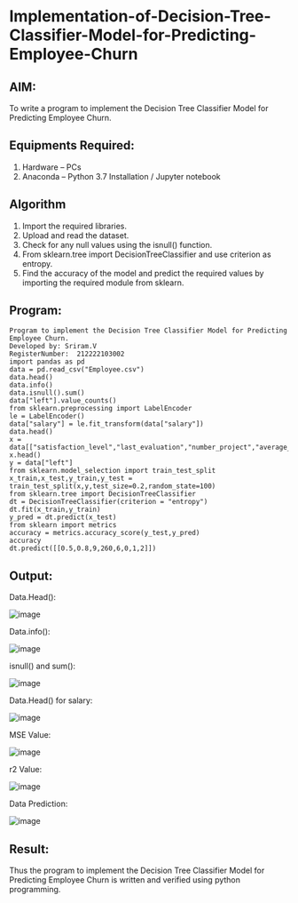 # Implementation-of-Decision-Tree-Classifier-Model-for-Predicting-Employee-Churn

## AIM:
To write a program to implement the Decision Tree Classifier Model for Predicting Employee Churn.

## Equipments Required:
1. Hardware – PCs
2. Anaconda – Python 3.7 Installation / Jupyter notebook

## Algorithm
1. Import the required libraries.
2. Upload and read the dataset.
3. Check for any null values using the isnull() function.
4. From sklearn.tree import DecisionTreeClassifier and use criterion as entropy.
5. Find the accuracy of the model and predict the required values by importing the required module from sklearn.

## Program:
```
Program to implement the Decision Tree Classifier Model for Predicting Employee Churn.
Developed by: Sriram.V
RegisterNumber:  212222103002
import pandas as pd
data = pd.read_csv("Employee.csv")
data.head()
data.info()
data.isnull().sum()
data["left"].value_counts()
from sklearn.preprocessing import LabelEncoder
le = LabelEncoder()
data["salary"] = le.fit_transform(data["salary"])
data.head()
x = data[["satisfaction_level","last_evaluation","number_project","average_montly_hours","time_spend_company","Work_accident","promotion_last_5years","salary"]]
x.head()
y = data["left"]
from sklearn.model_selection import train_test_split
x_train,x_test,y_train,y_test = train_test_split(x,y,test_size=0.2,random_state=100)
from sklearn.tree import DecisionTreeClassifier
dt = DecisionTreeClassifier(criterion = "entropy")
dt.fit(x_train,y_train)
y_pred = dt.predict(x_test)
from sklearn import metrics
accuracy = metrics.accuracy_score(y_test,y_pred)
accuracy
dt.predict([[0.5,0.8,9,260,6,0,1,2]])
```

## Output:
Data.Head():

![image](https://github.com/Darkwebnew/Implementation-of-Decision-Tree-Classifier-Model-for-Predicting-Employee-Churn/assets/143114486/0bd095a7-4fbb-478a-9f96-26c38fbbf0da)

Data.info():

![image](https://github.com/Darkwebnew/Implementation-of-Decision-Tree-Classifier-Model-for-Predicting-Employee-Churn/assets/143114486/4487cbaf-c2c6-4ec8-91c2-b019e0e58588)

isnull() and sum():

![image](https://github.com/Darkwebnew/Implementation-of-Decision-Tree-Classifier-Model-for-Predicting-Employee-Churn/assets/143114486/3ffc0e5d-bc8d-48be-950c-a6568170218f)

Data.Head() for salary:

![image](https://github.com/Darkwebnew/Implementation-of-Decision-Tree-Classifier-Model-for-Predicting-Employee-Churn/assets/143114486/9213e19a-ca76-40ad-96db-a7368ff75905)

MSE Value:

![image](https://github.com/Darkwebnew/Implementation-of-Decision-Tree-Classifier-Model-for-Predicting-Employee-Churn/assets/143114486/35722d96-c8f8-4f3d-870d-d4c16e936009)

r2 Value:

![image](https://github.com/Darkwebnew/Implementation-of-Decision-Tree-Classifier-Model-for-Predicting-Employee-Churn/assets/143114486/006d6452-35f8-440d-b6f6-3635953fe397)

Data Prediction:

![image](https://github.com/Darkwebnew/Implementation-of-Decision-Tree-Classifier-Model-for-Predicting-Employee-Churn/assets/143114486/1d21b78c-ad90-4a9b-9375-e34a6c62c86a)

## Result:
Thus the program to implement the  Decision Tree Classifier Model for Predicting Employee Churn is written and verified using python programming.
